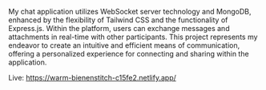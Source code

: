 My chat application utilizes WebSocket server technology and MongoDB, enhanced by the flexibility of Tailwind CSS and the functionality of Express.js. Within the platform, users can exchange messages and attachments in real-time with other participants. This project represents my endeavor to create an intuitive and efficient means of communication, offering a personalized experience for connecting and sharing within the application.

Live: https://warm-bienenstitch-c15fe2.netlify.app/
